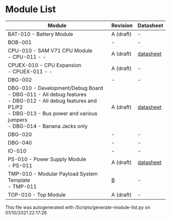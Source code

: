 # Module List
|  Module | Revision | Datasheet |
|-------------- | -------------- | -------------- | 
| BAT-010 - Battery Module | A (draft) | - | 
| BOB-001 | - | - | 
| CPU-010 - SAM V71 CPU Module<br/>-   CPU-011 - - | A (draft) | [datasheet](https://github.com/LetsBuildRockets/Modular-Payload-System/blob/master/Hardware/CPU-010/docs/datasheet.md) | 
| CPUEX-010 - CPU Expansion<br/>-   CPUEX-011 - - | A (draft) | - | 
| DBG-002 | - | - | 
| DBG-010 - Development/Debug Board<br/>-   DBG-011 - All debug features<br/>-   DBG-012 - All debug features and P1/P2<br/>-   DBG-013 - Bus power and various jumpers<br/>-   DBG-014 - Banana Jacks only | A (draft) | [datasheet](https://github.com/LetsBuildRockets/Modular-Payload-System/blob/master/Hardware/DBG-010/docs/datasheet.md) | 
| DBG-020 | - | - | 
| DBG-040 | - | - | 
| IO-010 | - | - | 
| PS-010 - Power Supply Module<br/>-   PS-011 | A (draft) | [datasheet](https://github.com/LetsBuildRockets/Modular-Payload-System/blob/master/Hardware/PS-010/docs/datasheet.md) | 
| TMP-010 - Modular Payload System Template<br/>-   TMP-011 | [B](https://github.com/LetsBuildRockets/Modular-Payload-System/releases/tag/TMP-010-B) | - | 
| TOP-010 - Top Module | A (draft) | - | 

This file was autogenerated with /Scripts/generate-module-list.py on 01/10/2021 22:17:28